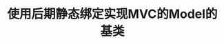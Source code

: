 ---
layout: post
title: 使用后期静态绑定实现MVC的Model的基类
description: PHP 5.3中引入了一个后期静态绑定的功能，对于静态绑定都比较熟悉了，就是static修饰的方法或者字段，那这个后期静态绑定又是干什么的呢？
category: blog
tags: php tricks 
published: false
---